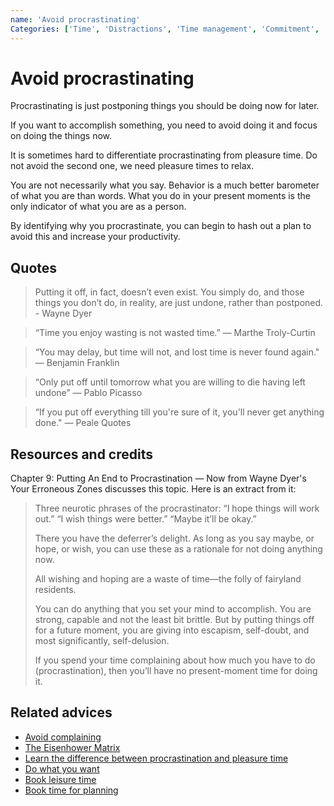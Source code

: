 ```yaml
---
name: 'Avoid procrastinating'
Categories: ['Time', 'Distractions', 'Time management', 'Commitment', 'Procrastination', 'Goals', 'Productivity']
---
```

# Avoid procrastinating

Procrastinating is just postponing things you should be doing now for later.

If you want to accomplish something, you need to avoid doing it and focus on doing the things now.

It is sometimes hard to differentiate procrastinating from pleasure time. Do not avoid the second one, we need pleasure times to relax.

You are not necessarily what you say. Behavior is a much better barometer of what you are than words. What you do in your present moments is the only indicator of what you are as a person.

By identifying why you procrastinate, you can begin to hash out a plan to avoid this and increase your productivity.

## Quotes

> Putting it off, in fact, doesn’t even exist. You simply do, and those things you don’t do, in reality, are just undone, rather than postponed. - Wayne Dyer

> “Time you enjoy wasting is not wasted time.” ― Marthe Troly-Curtin

> “You may delay, but time will not, and lost time is never found again." ― Benjamin Franklin

> “Only put off until tomorrow what you are willing to die having left undone” ― Pablo Picasso

> “If you put off everything till you're sure of it, you'll never get anything done." ― Peale Quotes

## Resources and credits

Chapter 9: Putting An End to Procrastination — Now from Wayne Dyer's Your Erroneous Zones discusses this topic. Here is an extract from it:

> Three neurotic phrases of the procrastinator: “I hope things will work out.” “I wish things were better.” “Maybe it’ll be okay.”
> 
> There you have the deferrer’s delight. As long as you say maybe, or hope, or wish, you can use these as a rationale for not doing anything now.
> 
> All wishing and hoping are a waste of time—the folly of fairyland residents.
> 
> You can do anything that you set your mind to accomplish. You are strong, capable and not the least bit brittle. But by putting things off for a future moment, you are giving into escapism, self-doubt, and most significantly, self-delusion.
> 
> If you spend your time complaining about how much you have to do (procrastination), then you’ll have no present-moment time for doing it.

## Related advices

- [Avoid complaining](../Avoid%20complaining/index.md)
- [The Eisenhower Matrix](../The%20Eisenhower%20Matrix/index.md)
- [Learn the difference between procrastination and pleasure time](../Learn%20the%20difference%20between%20procrastination%20and%20leisure%20time/index.md)
- [Do what you want](../Do%20what%20you%20want/index.md)
- [Book leisure time](../Book%20leisure%20time/index.md)
- [Book time for planning](../Book%20time%20for%20planning/index.md)